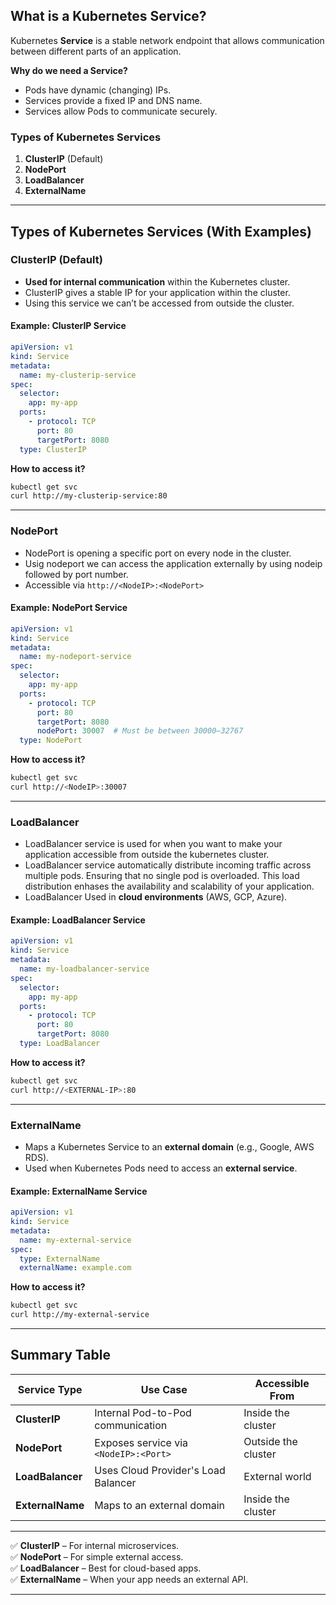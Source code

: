 ## **What is a Kubernetes Service?**
Kubernetes **Service** is a stable network endpoint that allows communication between different parts of an application.

 **Why do we need a Service?**  
- Pods have dynamic (changing) IPs.  
- Services provide a fixed IP and DNS name.  
- Services allow Pods to communicate securely.

### **Types of Kubernetes Services**
1. **ClusterIP** (Default)  
2. **NodePort**  
3. **LoadBalancer**  
4. **ExternalName**

---

## **Types of Kubernetes Services (With Examples)**

### **ClusterIP (Default)**
- **Used for internal communication** within the Kubernetes cluster.
- ClusterIP gives a stable IP for your application within the cluster.
- Using this service we can’t be accessed from outside the cluster.

#### **Example: ClusterIP Service**
```yaml
apiVersion: v1
kind: Service
metadata:
  name: my-clusterip-service
spec:
  selector:
    app: my-app
  ports:
    - protocol: TCP
      port: 80
      targetPort: 8080
  type: ClusterIP
```
 **How to access it?**  
```bash
kubectl get svc
curl http://my-clusterip-service:80
```

---

### **NodePort**
- NodePort is opening a specific port on every node in the cluster.
- Usig nodeport we can access the application externally by using nodeip followed by port number.
- Accessible via `http://<NodeIP>:<NodePort>`

#### **Example: NodePort Service**
```yaml
apiVersion: v1
kind: Service
metadata:
  name: my-nodeport-service
spec:
  selector:
    app: my-app
  ports:
    - protocol: TCP
      port: 80
      targetPort: 8080
      nodePort: 30007  # Must be between 30000–32767
  type: NodePort
```
 **How to access it?**  
```bash
kubectl get svc
curl http://<NodeIP>:30007
```

---

### **LoadBalancer**
- LoadBalancer service is used for when you want to make your application accessible from outside the kubernetes cluster.
- LoadBalancer service automatically distribute incoming traffic across multiple pods. Ensuring that no single pod is overloaded. This load distribution 
  enhases the availability and scalability of your application.
- LoadBalancer Used in **cloud environments** (AWS, GCP, Azure).

#### **Example: LoadBalancer Service**
```yaml
apiVersion: v1
kind: Service
metadata:
  name: my-loadbalancer-service
spec:
  selector:
    app: my-app
  ports:
    - protocol: TCP
      port: 80
      targetPort: 8080
  type: LoadBalancer
```
 **How to access it?**  
```bash
kubectl get svc
curl http://<EXTERNAL-IP>:80
```

---

### **ExternalName**
- Maps a Kubernetes Service to an **external domain** (e.g., Google, AWS RDS).
- Used when Kubernetes Pods need to access an **external service**.

#### **Example: ExternalName Service**
```yaml
apiVersion: v1
kind: Service
metadata:
  name: my-external-service
spec:
  type: ExternalName
  externalName: example.com
```
 **How to access it?**  
```bash
kubectl get svc
curl http://my-external-service
```

---

## **Summary Table**
| Service Type  | Use Case | Accessible From |
|--------------|---------|----------------|
| **ClusterIP** | Internal Pod-to-Pod communication | Inside the cluster |
| **NodePort** | Exposes service via `<NodeIP>:<Port>` | Outside the cluster |
| **LoadBalancer** | Uses Cloud Provider's Load Balancer | External world |
| **ExternalName** | Maps to an external domain | Inside the cluster |

---

✅ **ClusterIP** – For internal microservices.  
✅ **NodePort** – For simple external access.  
✅ **LoadBalancer** – Best for cloud-based apps.  
✅ **ExternalName** – When your app needs an external API.  

---
